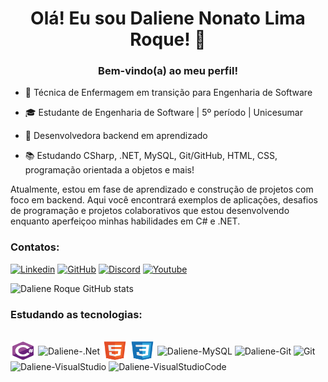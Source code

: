 <h1 align="center">Olá! Eu sou Daliene Nonato Lima Roque! 🚀</h1>
<h3 align="center">Bem-vindo(a) ao meu perfil! </h3>


- 🎯 Técnica de Enfermagem em transição para Engenharia de Software

- 🎓 Estudante de Engenharia de Software | 5º período | Unicesumar

- 🚀 Desenvolvedora backend em aprendizado

- 📚 Estudando CSharp, .NET, MySQL, Git/GitHub, HTML, CSS, programação orientada a objetos e mais!

Atualmente, estou em fase de aprendizado e construção de projetos com foco em backend. Aqui você encontrará exemplos de aplicações, desafios de programação e projetos colaborativos que estou desenvolvendo enquanto aperfeiçoo minhas habilidades em C# e .NET.


### Contatos:

[![Linkedin](https://img.shields.io/badge/LinkedIn-0077B5?style=for-the-badge&logo=linkedin&logoColor=white)](https://www.linkedin.com/in/daliene-roque-a5b167269/)
[![GitHub](https://img.shields.io/badge/GitHub-100000?style=for-the-badge&logo=github&logoColor=white)](https://github.com/DalieneRoque)
[![Discord](https://img.shields.io/badge/Discord-7289DA?style=for-the-badge&logo=discord&logoColor=white)](https://discord.gg/5EsYDnNDky)
[![Youtube](https://img.shields.io/badge/YouTube-FF0000?style=for-the-badge&logo=youtube&logoColor=white)](https://www.youtube.com/channel/UCzS1CS4ll7-4kWyIwYVhz9w)

![Daliene Roque GitHub stats](https://github-readme-stats.vercel.app/api?username=DalieneRoque&show_icons=true&theme=radical)

### Estudando as tecnologias: 

<div style="display: inline_block"><br>
    <img align="center" alt="Daliene-Csharp" height="30" width="40" src="https://raw.githubusercontent.com/devicons/devicon/master/icons/csharp/csharp-original.svg">
    <img align="center" alt="Daliene-.Net" height="30" width="40" src="https://cdn.jsdelivr.net/gh/devicons/devicon@latest/icons/dotnetcore/dotnetcore-original.svg" />
    <img align="center" alt="Daliene-HTML" height="30" width="40" src="https://raw.githubusercontent.com/devicons/devicon/master/icons/html5/html5-original.svg">
    <img align="center" alt="Daliene-CSS" height="30" width="40" src="https://raw.githubusercontent.com/devicons/devicon/master/icons/css3/css3-original.svg">
    <img align="center" alt="Daliene-MySQL" height="30" width="40" src="https://cdn.jsdelivr.net/gh/devicons/devicon@latest/icons/mysql/mysql-original.svg" />
    <img align="center" alt="Daliene-Git" height="30" width="40" src="https://cdn.jsdelivr.net/gh/devicons/devicon@latest/icons/git/git-original.svg" />
    <img align="center" alt="Git" height="30" width="40" src="https://devicons.railway.app/i/github-light.svg">  
    <img align="center" alt="Daliene-VisualStudio" height="30" width="40" src="https://cdn.jsdelivr.net/gh/devicons/devicon@latest/icons/visualstudio/visualstudio-original.svg" />
    <img align="center" alt="Daliene-VisualStudioCode" height="30" width="40" src="https://cdn.jsdelivr.net/gh/devicons/devicon@latest/icons/vscode/vscode-original.svg" />   


          
          
</div>












